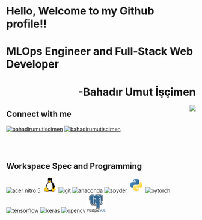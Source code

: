 <h1 align="left">Hello, Welcome to my Github profile!!</h1>
<p><h1 align="left">MLOps Engineer and Full-Stack Web Developer</h1>
<h1 align="right">-Bahadır Umut İşçimen</h1></p>

<p><img align="right" src="https://github-readme-streak-stats.herokuapp.com?user=bahadirumutiscimen&theme=tokyonight&date_format=j%20M%5B%20Y%5D" /></p>

<h2 align="left">Connect with me</h2>
<p align="left">
<a href="https://linkedin.com/in/bahadirumutiscimen" target="blank"><img align="center" src="https://raw.githubusercontent.com/rahuldkjain/github-profile-readme-generator/master/src/images/icons/Social/linked-in-alt.svg" alt="bahadirumutiscimen" height="30" width="40" /></a>
 <a href="https://www.kaggle.com/bahadirumutiscimen" target="blank"><img align="center" src="https://raw.githubusercontent.com/rahuldkjain/github-profile-readme-generator/master/src/images/icons/Social/kaggle.svg" alt="bahadirumutiscimen" height="30" width="40" /></a> 
</p>
<br />
<br />
<h2 align="left">Workspace Spec and Programming</h2>
<p align="left"> 
<p align="left">
<a href="https://www.acer.com/ac/tr/TR/content/model/NH.Q7JEY.006" target="_blank" rel="noreferrer"> <img src="https://img.shields.io/badge/ACER%20NITRO_5-ED1C24?style=for-the-badge&logo=acer&logoColor=white" alt="acer nitro 5" width="130" height="40"/> </a>
<a href="https://www.linux.org/" target="_blank" rel="noreferrer"> <img src="https://raw.githubusercontent.com/devicons/devicon/master/icons/linux/linux-original.svg" alt="linux" width="40" height="40"/> </a>
<a href="https://git-scm.com/" target="_blank" rel="noreferrer"> <img src="https://www.vectorlogo.zone/logos/git-scm/git-scm-icon.svg" alt="git" width="40" height="40"/> </a> 
<a href="https://www.anaconda.com/" target="_blank" rel="noreferrer"> <img src="https://www.psych.mcgill.ca/labs/mogillab/anaconda2/pkgs/anaconda-navigator-1.4.3-py27_0/lib/python2.7/site-packages/anaconda_navigator/static/images/anaconda-icon-32x32.png" alt="anaconda" width="40" height="40"/> </a>
<a href="https://www.spyder-ide.org/" target="_blank" rel="noreferrer"> <img src="https://img.icons8.com/fluency/344/spyder-ide-5.png" alt="spyder" width="40" height="40"/> </a>
<a href="https://www.python.org" target="_blank" rel="noreferrer"> <img src="https://raw.githubusercontent.com/devicons/devicon/master/icons/python/python-original.svg" alt="python" width="40" height="40"/> </a>
<a href="https://pytorch.org/" target="_blank" rel="noreferrer"> <img src="https://www.vectorlogo.zone/logos/pytorch/pytorch-icon.svg" alt="pytorch" width="40" height="40"/> </a>
<a href="https://www.tensorflow.org" target="_blank" rel="noreferrer"> <img src="https://www.vectorlogo.zone/logos/tensorflow/tensorflow-icon.svg" alt="tensorflow" width="40" height="40"/> </a>
<a href="https://keras.io/" target="_blank" rel="noreferrer"> <img src="https://upload.wikimedia.org/wikipedia/commons/a/ae/Keras_logo.svg" alt="keras" width="40" height="40"/> </a>
<a href="https://opencv.org/" target="_blank" rel="noreferrer"> <img src="https://www.vectorlogo.zone/logos/opencv/opencv-icon.svg" alt="opencv" width="40" height="40"/> </a>  
<a href="https://www.postgresql.org" target="_blank" rel="noreferrer"> <img src="https://raw.githubusercontent.com/devicons/devicon/master/icons/postgresql/postgresql-original-wordmark.svg" alt="postgresql" width="50" height="50"/> </a>  </p>
